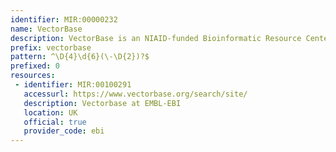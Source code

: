 ```yaml
---
identifier: MIR:00000232
name: VectorBase
description: VectorBase is an NIAID-funded Bioinformatic Resource Center focused on invertebrate vectors of human pathogens. VectorBase annotates and curates vector genomes providing a web accessible integrated resource for the research community. Currently, VectorBase contains genome information for three mosquito species: Aedes aegypti, Anopheles gambiae and Culex quinquefasciatus, a body louse Pediculus humanus and a tick species Ixodes scapularis.
prefix: vectorbase
pattern: ^\D{4}\d{6}(\-\D{2})?$
prefixed: 0
resources:
 - identifier: MIR:00100291
   accessurl: https://www.vectorbase.org/search/site/
   description: Vectorbase at EMBL-EBI
   location: UK
   official: true
   provider_code: ebi
---
```

